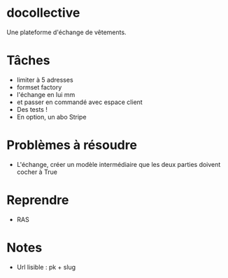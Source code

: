 # docollective
 Une plateforme d'échange de vêtements.

# Tâches
- limiter à 5 adresses
- formset factory
- l'échange en lui mm
- et passer en commandé avec espace client
- Des tests !
- En option, un abo Stripe

# Problèmes à résoudre
- L'échange, créer un modèle intermédiaire que les deux parties doivent cocher à True

# Reprendre
- RAS

# Notes
- Url lisible : pk + slug
